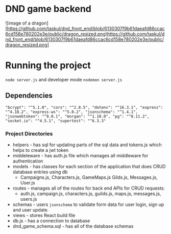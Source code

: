 # DND game backend

![image of a dragon][https://github.com/taskul/dnd_front_end/blob/6130307f9b61daeafd86ccac6cd158e780202e3e/public/dragon_resized.png)https://github.com/taskul/dnd_front_end/blob/6130307f9b61daeafd86ccac6cd158e780202e3e/public/dragon_resized.png]

# Running the project
`node server.js` and developer mode `nodemon server.js`

## Dependencies
`
    "bcrypt": "^5.1.0",
    "cors": "^2.8.5",
    "dotenv": "^16.3.1",
    "express": "^4.18.2",
    "express-ws": "^5.0.2",
    "jsonschema": "^1.4.1",
    "jsonwebtoken": "^9.0.1",
    "morgan": "^1.10.0",
    "pg": "^8.11.2",
    "socket.io": "^4.5.1",
    "supertest": "^6.3.3"
  `

### Project Directories
- helpers - has sql for updating parts of the sql data and tokens.js which helps to create a jwt token
- middeleware - has auth.js file which manages all middleware for authentication
- models - has classes for each section of the application that does CRUD database entries using db
    - Campaigns.js, Characters.js, GameMaps.js Gilds.js, Messages.js, User.js
- routes - manages all of the routes for back end APIs for CRUD requests:
  - auth.js, campaign.js, characters.js, guilds.js, maps.js, messages.js, users.js
- schemas - users `jsonschema` to validate form data for user login, sign up and user update.
- views - stores React build file
- db.js - has a connection to database
- dnd_game_schema.sql - has all of the database schemas

